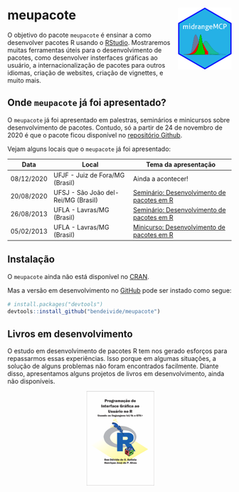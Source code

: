 
<!-- README.md is generated from README.Rmd. Please edit that file -->

# meupacote <img src='man/figures/logo.png' align="right" height="139" />

<!-- badges: start -->

<!-- badges: end -->

O objetivo do pacote `meupacote` é ensinar a como desenvolver pacotes R
usando o [RStudio](http://rstudio.com). Mostraremos muitas ferramentas
úteis para o desenvolvimento de pacotes, como desenvolver insterfaces
gráficas ao usuário, a internacionalização de pacotes para outros
idiomas, criação de websites, criação de vignettes, e muito mais.

## Onde `meupacote` já foi apresentado?

O `meupacote` já foi apresentado em palestras, seminários e minicursos
sobre desenvolvimento de pacotes. Contudo, só a partir de 24 de novembro
de 2020 é que o pacote ficou disponível no [repositório
Github](http:://github.com/bendeivide/meupacote/).

Vejam alguns locais que o `meupacote` já foi apresentado:

| Data       | Local                               | Tema da apresentação                                                                |
| ---------- | ----------------------------------- | ----------------------------------------------------------------------------------- |
| 08/12/2020 | UFJF - Juiz de Fora/MG (Brasil)     | Ainda a acontecer\!                                                                 |
| 20/08/2020 | UFSJ - São João del-Rei/MG (Brasil) | [Seminário: Desenvolvimento de pacotes em R](https://ufsj.edu.br/demat/scm2020.php) |
| 26/08/2013 | UFLA - Lavras/MG (Brasil)           | [Seminário: Desenvolvimento de pacotes em R](http://www.des.ufla.br/)               |
| 05/02/2013 | UFLA - Lavras/MG (Brasil)           | [Minicurso: Desenvolvimento de pacotes em R](http://www.des.ufla.br/)               |

## Instalação

O `meupacote` ainda não está disponível no
[CRAN](https://CRAN.R-project.org).

<!--
You can install the released version of meupacote from [CRAN](https://CRAN.R-project.org) with:

``` r
install.packages("meupacote")
```
-->

Mas a versão em desenvolvimento no [GitHub](https://github.com/) pode
ser instado como segue:

``` r
# install.packages("devtools")
devtools::install_github("bendeivide/meupacote")
```

## Livros em desenvolvimento

O estudo em desenvolvimento de pacotes R tem nos gerado esforços para
repassarmos essas experiências. Isso porque em algumas situações, a
solução de alguns problemas não foram encontrados facilmente. Diante
disso, apresentamos alguns projetos de livros em desenvolvimento, ainda
não disponíveis.

<p align="center">

<img src="man/figures/dper.png" alt="" width="30%">
<img src="man/figures/livroGUI2.png" alt="" width="30%">

</p>
